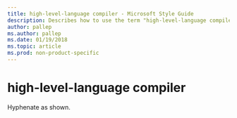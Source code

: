 ```yaml
---
title: high-level-language compiler - Microsoft Style Guide
description: Describes how to use the term "high-level-language compiler" in Microsoft content.
author: pallep
ms.author: pallep
ms.date: 01/19/2018
ms.topic: article
ms.prod: non-product-specific
---
```


# high-level-language compiler

Hyphenate as shown.
